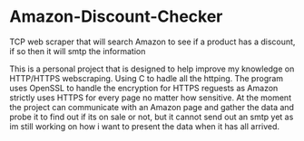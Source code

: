 # Amazon-Discount-Checker
TCP web scraper that will search Amazon to see if a product has a discount, if so then it will smtp the information

This is a personal project that is designed to help improve my knowledge on HTTP/HTTPS webscraping. Using C to hadle all the httping.
The program uses OpenSSL to handle the encryption for HTTPS reguests as Amazon strictly uses HTTPS for every page no matter how sensitive.
At the moment the project can communicate with an Amazon page and gather the data and probe it to find out if its on sale or not, but it
cannot send out an smtp yet as im still working on how i want to present the data when it has all arrived.
